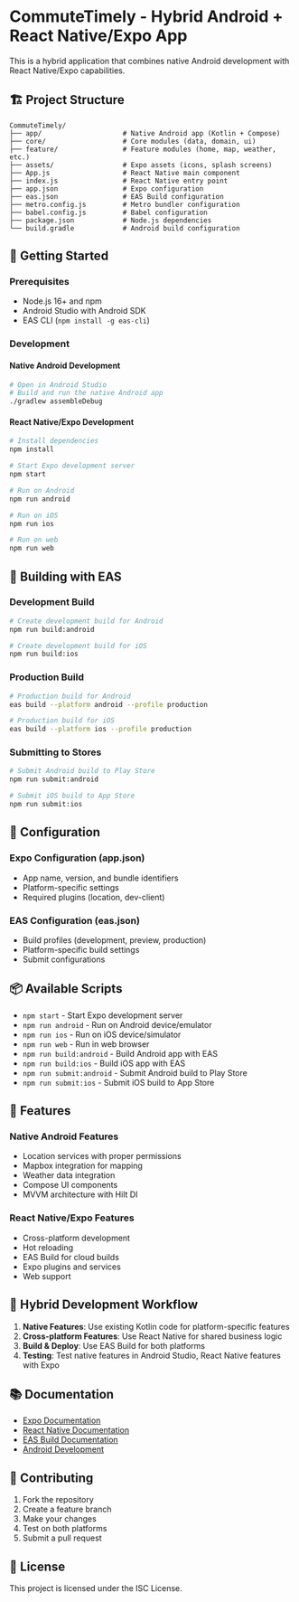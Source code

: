 # CommuteTimely - Hybrid Android + React Native/Expo App

This is a hybrid application that combines native Android development with React Native/Expo capabilities.

## 🏗️ Project Structure

```
CommuteTimely/
├── app/                    # Native Android app (Kotlin + Compose)
├── core/                   # Core modules (data, domain, ui)
├── feature/                # Feature modules (home, map, weather, etc.)
├── assets/                 # Expo assets (icons, splash screens)
├── App.js                  # React Native main component
├── index.js                # React Native entry point
├── app.json                # Expo configuration
├── eas.json                # EAS Build configuration
├── metro.config.js         # Metro bundler configuration
├── babel.config.js         # Babel configuration
├── package.json            # Node.js dependencies
└── build.gradle            # Android build configuration
```

## 🚀 Getting Started

### Prerequisites
- Node.js 16+ and npm
- Android Studio with Android SDK
- EAS CLI (`npm install -g eas-cli`)

### Development

#### Native Android Development
```bash
# Open in Android Studio
# Build and run the native Android app
./gradlew assembleDebug
```

#### React Native/Expo Development
```bash
# Install dependencies
npm install

# Start Expo development server
npm start

# Run on Android
npm run android

# Run on iOS
npm run ios

# Run on web
npm run web
```

## 📱 Building with EAS

### Development Build
```bash
# Create development build for Android
npm run build:android

# Create development build for iOS
npm run build:ios
```

### Production Build
```bash
# Production build for Android
eas build --platform android --profile production

# Production build for iOS
eas build --platform ios --profile production
```

### Submitting to Stores
```bash
# Submit Android build to Play Store
npm run submit:android

# Submit iOS build to App Store
npm run submit:ios
```

## 🔧 Configuration

### Expo Configuration (app.json)
- App name, version, and bundle identifiers
- Platform-specific settings
- Required plugins (location, dev-client)

### EAS Configuration (eas.json)
- Build profiles (development, preview, production)
- Platform-specific build settings
- Submit configurations

## 📦 Available Scripts

- `npm start` - Start Expo development server
- `npm run android` - Run on Android device/emulator
- `npm run ios` - Run on iOS device/simulator
- `npm run web` - Run in web browser
- `npm run build:android` - Build Android app with EAS
- `npm run build:ios` - Build iOS app with EAS
- `npm run submit:android` - Submit Android build to Play Store
- `npm run submit:ios` - Submit iOS build to App Store

## 🌟 Features

### Native Android Features
- Location services with proper permissions
- Mapbox integration for mapping
- Weather data integration
- Compose UI components
- MVVM architecture with Hilt DI

### React Native/Expo Features
- Cross-platform development
- Hot reloading
- EAS Build for cloud builds
- Expo plugins and services
- Web support

## 🔄 Hybrid Development Workflow

1. **Native Features**: Use existing Kotlin code for platform-specific features
2. **Cross-platform Features**: Use React Native for shared business logic
3. **Build & Deploy**: Use EAS Build for both platforms
4. **Testing**: Test native features in Android Studio, React Native features with Expo

## 📚 Documentation

- [Expo Documentation](https://docs.expo.dev/)
- [React Native Documentation](https://reactnative.dev/)
- [EAS Build Documentation](https://docs.expo.dev/build/introduction/)
- [Android Development](https://developer.android.com/)

## 🤝 Contributing

1. Fork the repository
2. Create a feature branch
3. Make your changes
4. Test on both platforms
5. Submit a pull request

## 📄 License

This project is licensed under the ISC License.
